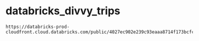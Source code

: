 # databricks_divvy_trips

```
https://databricks-prod-cloudfront.cloud.databricks.com/public/4027ec902e239c93eaaa8714f173bcfc/5533021576529724/1618417763960650/1480708621392624/latest.html
